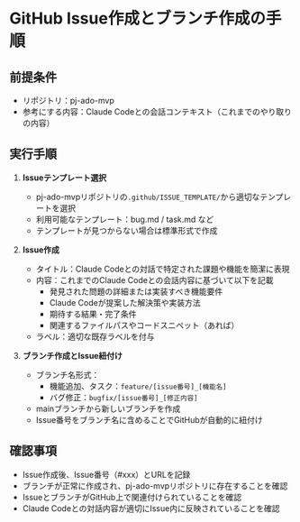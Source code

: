 # GitHub Issue作成とブランチ作成の手順

## 前提条件
- リポジトリ：pj-ado-mvp
- 参考にする内容：Claude Codeとの会話コンテキスト（これまでのやり取りの内容）

## 実行手順
1. **Issueテンプレート選択**
    - pj-ado-mvpリポジトリの`.github/ISSUE_TEMPLATE/`から適切なテンプレートを選択
    - 利用可能なテンプレート：bug.md / task.md など
    - テンプレートが見つからない場合は標準形式で作成

2. **Issue作成**
    - タイトル：Claude Codeとの対話で特定された課題や機能を簡潔に表現
    - 内容：これまでのClaude Codeとの会話内容に基づいて以下を記載
        - 発見された問題の詳細または実装すべき機能要件
        - Claude Codeが提案した解決策や実装方法
        - 期待する結果・完了条件
        - 関連するファイルパスやコードスニペット（あれば）
   - ラベル：適切な既存ラベルを付与

3. **ブランチ作成とIssue紐付け**
    - ブランチ名形式：
        - 機能追加、タスク：`feature/[issue番号]_[機能名]`
        - バグ修正：`bugfix/[issue番号]_[修正内容]`
    - mainブランチから新しいブランチを作成
    - Issue番号をブランチ名に含めることでGitHubが自動的に紐付け

## 確認事項
- Issue作成後、Issue番号（#xxx）とURLを記録
- ブランチが正常に作成され、pj-ado-mvpリポジトリに存在することを確認
- IssueとブランチがGitHub上で関連付けられていることを確認
- Claude Codeとの対話内容が適切にIssue内に反映されていることを確認
